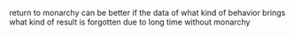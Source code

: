 
return to monarchy can be better if the data of what kind of behavior brings what kind of result is forgotten due to long time without monarchy